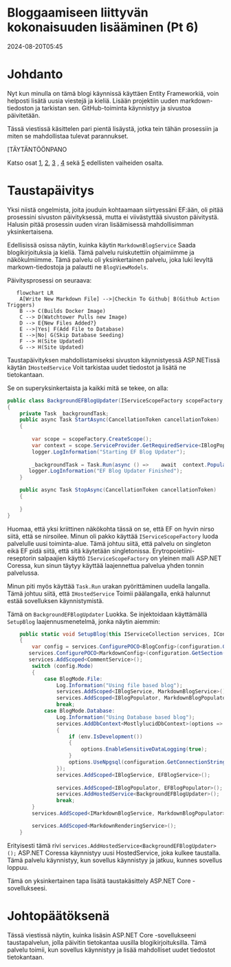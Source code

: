 # Bloggaamiseen liittyvän kokonaisuuden lisääminen (Pt 6)

<!--category-- ASP.NET, Entity Framework -->
<datetime class="hidden">2024-08-20T05:45</datetime>

# Johdanto

Nyt kun minulla on tämä blogi käynnissä käyttäen Entity Frameworkiä, voin helposti lisätä uusia viestejä ja kieliä. Lisään projektiin uuden markdown-tiedoston ja tarkistan sen. GitHub-toiminta käynnistyy ja sivustoa päivitetään.

Tässä viestissä käsittelen pari pientä lisäystä, jotka tein tähän prosessiin ja miten se mahdollistaa tulevat parannukset.

[TÄYTÄNTÖÖNPANO

Katso osat [1](/blog/addingentityframeworkforblogpostspt1), [2](/blog/addingentityframeworkforblogpostspt2), [3](/blog/addingentityframeworkforblogpostspt3) , [4](/blog/addingentityframeworkforblogpostspt4) sekä [5](/blog/addingentityframeworkforblogpostspt5) edellisten vaiheiden osalta.

# Taustapäivitys

Yksi niistä ongelmista, joita jouduin kohtaamaan siirtyessäni EF:ään, oli pitää prosessini sivuston päivityksessä, mutta ei viivästyttää sivuston päivitystä. Halusin pitää prosessin uuden viran lisäämisessä mahdollisimman yksinkertaisena.

Edellisissä osissa näytin, kuinka käytin `MarkdownBlogService` Saada blogikirjoituksia ja kieliä. Tämä palvelu ruiskutettiin ohjaimiimme ja näkökulmiimme. Tämä palvelu oli yksinkertainen palvelu, joka luki levyltä markown-tiedostoja ja palautti ne `BlogViewModels`.

Päivitysprosessi on seuraava:

```mermaid
   flowchart LR
    A[Write New Markdown File] -->|Checkin To Github| B(Github Action Triggers)
    B --> C(Builds Docker Image)
    C --> D(Watchtower Pulls new Image)
    D --> E{New Files Added?}
    E -->|Yes| F(Add File to Database)
    E -->|No| G(Skip Database Seeding)
    F --> H(Site Updated)
    G --> H(Site Updated)

```

Taustapäivityksen mahdollistamiseksi sivuston käynnistyessä ASP.NETissä käytän  `IHostedService` Voit tarkistaa uudet tiedostot ja lisätä ne tietokantaan.

Se on superyksinkertaista ja kaikki mitä se tekee, on alla:

```csharp
public class BackgroundEFBlogUpdater(IServiceScopeFactory scopeFactory, ILogger<BackgroundEFBlogUpdater> logger) : IHostedService
{
    private Task _backgroundTask;
    public async Task StartAsync(CancellationToken cancellationToken)
    {
       
        var scope = scopeFactory.CreateScope();
        var context = scope.ServiceProvider.GetRequiredService<IBlogPopulator>();
        logger.LogInformation("Starting EF Blog Updater");
      
        _backgroundTask = Task.Run(async () =>    await  context.Populate(), cancellationToken);
       logger.LogInformation("EF Blog Updater Finished");
    }

    public async Task StopAsync(CancellationToken cancellationToken)
    {
        
    }
}
```

Huomaa, että yksi kriittinen näkökohta tässä on se, että EF on hyvin nirso siitä, että se nirsoilee. Minun oli pakko käyttää `IServiceScopeFactory` luoda palvelulle uusi toiminta-alue. Tämä johtuu siitä, että palvelu on singleton eikä EF pidä siitä, että sitä käytetään singletonissa.
Erytropoietiini- reseptorin salpaajien käyttö `IServiceScopeFactory` on yleinen malli ASP.NET Coressa, kun sinun täytyy käyttää laajennettua palvelua yhden tonnin palvelussa.

Minun piti myös käyttää `Task.Run` urakan pyörittäminen uudella langalla. Tämä johtuu siitä, että `IHostedService` Toimii päälangalla, enkä halunnut estää sovelluksen käynnistymistä.

Tämä on `BackgroundEFBlogUpdater` Luokka. Se injektoidaan käyttämällä `SetupBlog` laajennusmenetelmä, jonka näytin aiemmin:

```csharp
    public static void SetupBlog(this IServiceCollection services, IConfiguration configuration, IWebHostEnvironment env)
    {
        var config = services.ConfigurePOCO<BlogConfig>(configuration.GetSection(BlogConfig.Section));
       services.ConfigurePOCO<MarkdownConfig>(configuration.GetSection(MarkdownConfig.Section));
       services.AddScoped<CommentService>();
        switch (config.Mode)
        {
            case BlogMode.File:
                Log.Information("Using file based blog");
                services.AddScoped<IBlogService, MarkdownBlogService>();
                services.AddScoped<IBlogPopulator, MarkdownBlogPopulator>();
                break;
            case BlogMode.Database:
                Log.Information("Using Database based blog");
                services.AddDbContext<MostlylucidDbContext>(options =>
                {
                    if (env.IsDevelopment())
                    {
                        options.EnableSensitiveDataLogging(true);
                    }
                    options.UseNpgsql(configuration.GetConnectionString("DefaultConnection"));
                });
                services.AddScoped<IBlogService, EFBlogService>();
            
                services.AddScoped<IBlogPopulator, EFBlogPopulator>();
                services.AddHostedService<BackgroundEFBlogUpdater>();
                break;
        }
        services.AddScoped<IMarkdownBlogService, MarkdownBlogPopulator>();

        services.AddScoped<MarkdownRenderingService>();
    }
```

Erityisesti tämä rivi `services.AddHostedService<BackgroundEFBlogUpdater>();`
ASP.NET Coressa käynnistyy uusi HostedService, joka kulkee taustalla. Tämä palvelu käynnistyy, kun sovellus käynnistyy ja jatkuu, kunnes sovellus loppuu.

Tämä on yksinkertainen tapa lisätä taustakäsittely ASP.NET Core -sovellukseesi.

# Johtopäätöksenä

Tässä viestissä näytin, kuinka lisäsin ASP.NET Core -sovellukseeni taustapalvelun, jolla päivitin tietokantaa uusilla blogikirjoituksilla. Tämä palvelu toimii, kun sovellus käynnistyy ja lisää mahdolliset uudet tiedostot tietokantaan.